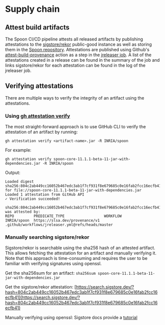 # Supply chain
## Attest build artifacts
The Spoon CI/CD pipeline attests all released artifacts by publishing attestations to the [sigstore/rekor](https://www.sigstore.dev/) public-good instance as well as storing them in the [Spoon repository](https://github.com/INRIA/spoon/attestations). Attestations are published using Github's [attest-build-provenance](https://github.com/actions/attest-build-provenance) action as a step in the [jreleaser job](https://github.com/ludvigch/spoon/blob/master/.github/workflows/jreleaser.yml). A list of the attestations created in a release can be found in the summary of the job and links sigstore/rekor for each attestation can be found in the log of the jreleaser job.

## Verifying attestations
There are multiple ways to verify the integrity of an artifact using the attestations.

### Using [gh attestation verify](https://cli.github.com/manual/gh_attestation_verify)
The most straight-forward approach is to use GitHub CLI to verify the attestation of an artifact by running: 

`gh attestation verify <artifact-name>.jar -R INRIA/spoon`

For example:

`gh attestation verify spoon-core-11.1.1-beta-11-jar-with-dependencies.jar -R INRIA/spoon`

Output:
```
Loaded digest sha256:804c2ab449cc16052b467edc3ab1f7cf931f8e679685c0e16fab2fcc16ecfb41 for file://spoon-core-11.1.1-beta-11-jar-with-dependencies.jar
Loaded 1 attestation from GitHub API
✓ Verification succeeded!

sha256:804c2ab449cc16052b467edc3ab1f7cf931f8e679685c0e16fab2fcc16ecfb41 was attested by:
REPO         PREDICATE_TYPE                  WORKFLOW                                         
INRIA/spoon  https://slsa.dev/provenance/v1  .github/workflows/jreleaser.yml@refs/heads/master

```

### Manually searching sigstore/rekor
Sigstore/rekor is searchable using the sha256 hash of an attested artifact. This allows fetching the attestation for an artifact and manually verifying it. Note that this approach is time-consuming and requires the user to be familiar with verifying signatures using openssl.

Get the sha256sum for an artifact:
`sha256sum spoon-core-11.1.1-beta-11-jar-with-dependencies.jar`

Get the sigstore/rekor attestation:
[https://search.sigstore.dev/?hash=804c2ab449cc16052b467edc3ab1f7cf931f8e679685c0e16fab2fcc16ecfb41](https://search.sigstore.dev/?hash=804c2ab449cc16052b467edc3ab1f7cf931f8e679685c0e16fab2fcc16ecfb41)

Manually verifying using openssl: Sigstore docs provide a [tutorial](https://docs.sigstore.dev/logging/verify-release/)
